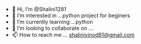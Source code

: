 - 👋 Hi, I’m @Shalini1281
- 👀 I’m interested in ...python project for beginers
- 🌱 I’m currently learning ...python
- 💞️ I’m looking to collaborate on ...
- 📫 How to reach me ... shalinivinod81@gmail.com

<!---
Shalini1281/Shalini1281 is a ✨ special ✨ repository because its `README.md` (this file) appears on your GitHub profile.
You can click the Preview link to take a look at your changes.
--->
